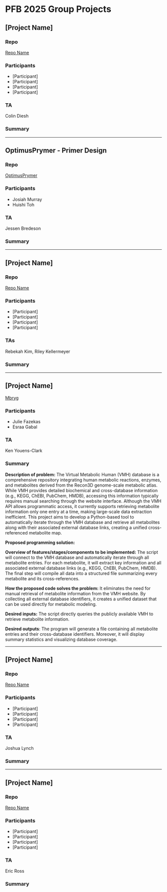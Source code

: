 # PFB 2025 Group Projects

## [Project Name]

### Repo
[Repo Name](path)

### Participants
- [Participant]
- [Participant]
- [Participant]
- [Participant]

### TA
Colin Diesh

### Summary


  
----  


## OptimusPrymer - Primer Design

### Repo
[OptimusPrymer](https://github.com/josiahmurra/cshl_primer_design)

### Participants
- Josiah Murray
- Huishi Toh

### TA
Jessen Bredeson

### Summary


  
----  

## [Project Name]

### Repo
[Repo Name](path)

### Participants
- [Participant]
- [Participant]
- [Participant]
- [Participant]

### TAs
Rebekah Kim, Riley Kellermeyer
  
### Summary


  
----  

## [Project Name]

[Mbryg](https://github.com/egabal/mbryg.git)

### Participants

- Julie Fazekas
- Esraa Gabal

### TA

Ken Youens-Clark

### Summary

**Description of problem:** The Virtual Metabolic Human (VMH) database is a comprehensive repository integrating human metabolic reactions, enzymes, and metabolites derived from the Recon3D genome-scale metabolic atlas. While VMH provides detailed biochemical and cross-database information (e.g., KEGG, ChEBI, PubChem, HMDB), accessing this information typically requires manual searching through the website interface. Although the VMH API allows programmatic access, it currently supports retrieving metabolite information only one entry at a time, making large-scale data extraction inefficient. This project aims to develop a Python-based tool to automatically iterate through the VMH database and retrieve all metabolites along with their associated external database links, creating a unified cross-referenced metabolite map.

**Proposed programming solution:**

**Overview of features/stages/components to be implemented:** The script will connect to the VMH database and automatically iterate through all metabolite entries. For each metabolite, it will extract key information and all associated external database links (e.g., KEGG, ChEBI, PubChem, HMDB). The final step will compile all data into a structured file summarizing every metabolite and its cross-references.

**How the proposed code solves the problem:** It eliminates the need for manual retrieval of metabolite information from the VMH website. By collecting all external database identifiers, it creates a unified dataset that can be used directly for metabolic modeling.

**Desired inputs:** The script directly queries the publicly available VMH to retrieve metabolite information.

**Desired outputs**: The program will generate a file containing all metabolite entries and their cross-database identifiers. Moreover, it will display summary statistics and visualizing database coverage.

----  

## [Project Name]

### Repo
[Repo Name](path)

### Participants
- [Participant]
- [Participant]
- [Participant]
- [Participant]

### TA
Joshua Lynch
  
### Summary




----  

## [Project Name]

### Repo
[Repo Name](path)

### Participants
- [Participant]
- [Participant]
- [Participant]
- [Participant]

### TA
Eric Ross
  
### Summary

